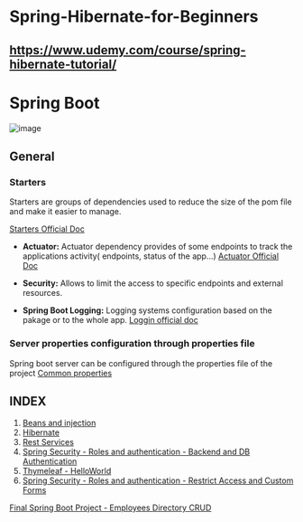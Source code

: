 # Spring-Hibernate-for-Beginners

https://www.udemy.com/course/spring-hibernate-tutorial/
----

# Spring Boot

![image](https://focusedlabs.io/hubfs/FocusedLabs_November_2022/Images/9995591c43c050fbfc25beacd8db1cc3d6eb7b75-600x315.png)

## General

### Starters

Starters are groups of dependencies used to reduce the size of the pom file and make it easier to manage.

[Starters Official Doc](https://docs.spring.io/spring-boot/docs/current/reference/htmlsingle/#using.build-systems.starters)

- **Actuator:** Actuator dependency provides of some endpoints to track the applications activity( endpoints, status of the app...)
  [Actuator Official Doc](https://docs.spring.io/spring-boot/docs/current/reference/htmlsingle/#actuator)

- **Security:** Allows to limit the access to specific endpoints and external resources.
- **Spring Boot Logging:** Logging systems configuration based on the pakage or to the whole app.
  [Loggin official doc](https://docs.spring.io/spring-boot/docs/current/reference/html/features.html#features.logging)

### Server properties configuration through properties file

Spring boot server can be configured through the properties file of the project
[Common properties](https://docs.spring.io/spring-boot/docs/current/reference/html/application-properties.html#appendix.application-properties)

## INDEX

1.  [Beans and injection](https://github.com/carlosreyplanelles/Spring-Hibernate-for-Beginners/tree/main/02-spring-boot-spring-core/README.md)
2.  [Hibernate](https://github.com/carlosreyplanelles/Spring-Hibernate-for-Beginners/tree/main/03-spring-boot-hibernate-jpa-CRUD)
3.  [Rest Services](https://github.com/carlosreyplanelles/Spring-Hibernate-for-Beginners/tree/main/04-spring-boot-%20rest-CRUD)
4.  [Spring Security - Roles and authentication - Backend and DB Authentication](https://github.com/carlosreyplanelles/Spring-Hibernate-for-Beginners/tree/main/05-Spring-boot-rest-security)
5.  [Thymeleaf - HelloWorld](https://github.com/carlosreyplanelles/Spring-Hibernate-for-Beginners/tree/main/07-Spring-boot-spring-mvc)
6.  [Spring Security - Roles and authentication - Restrict Access and Custom Forms](https://github.com/carlosreyplanelles/Spring-Hibernate-for-Beginners/blob/main/08-spring-boot-spring-mvc-security)



[Final Spring Boot Project - Employees Directory CRUD](https://github.com/carlosreyplanelles/Spring-Hibernate-for-Beginners/tree/main/08-spring-boot-spring-mvc-crud)

